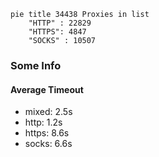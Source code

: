 
```mermaid
pie title 34438 Proxies in list
    "HTTP" : 22829
    "HTTPS": 4847
    "SOCKS" : 10507
```

### Some Info
#### Average Timeout

- mixed: 2.5s
- http: 1.2s
- https: 8.6s
- socks: 6.6s